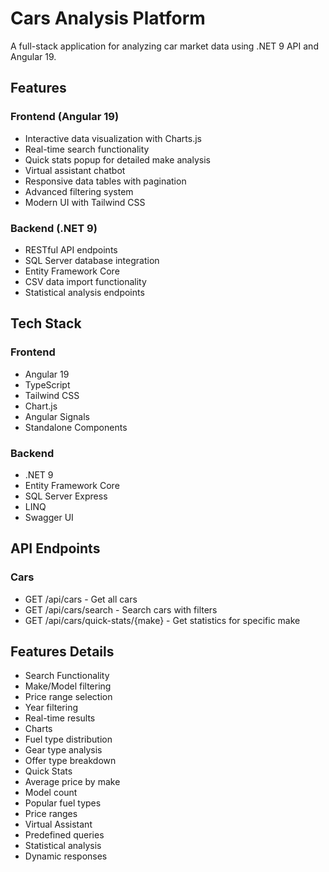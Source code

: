 # Cars Analysis Platform

A full-stack application for analyzing car market data using .NET 9 API and Angular 19.

## Features

### Frontend (Angular 19)
- Interactive data visualization with Charts.js
- Real-time search functionality
- Quick stats popup for detailed make analysis
- Virtual assistant chatbot
- Responsive data tables with pagination
- Advanced filtering system
- Modern UI with Tailwind CSS

### Backend (.NET 9)
- RESTful API endpoints
- SQL Server database integration
- Entity Framework Core
- CSV data import functionality
- Statistical analysis endpoints

## Tech Stack

### Frontend
- Angular 19
- TypeScript
- Tailwind CSS
- Chart.js
- Angular Signals
- Standalone Components

### Backend
- .NET 9
- Entity Framework Core
- SQL Server Express
- LINQ
- Swagger UI

## API Endpoints
### Cars
- GET /api/cars - Get all cars
- GET /api/cars/search - Search cars with filters
- GET /api/cars/quick-stats/{make} - Get statistics for specific make

## Features Details
- Search Functionality
- Make/Model filtering
- Price range selection
- Year filtering
- Real-time results
- Charts
- Fuel type distribution
- Gear type analysis
- Offer type breakdown
- Quick Stats
- Average price by make
- Model count
- Popular fuel types
- Price ranges
- Virtual Assistant
- Predefined queries
- Statistical analysis
- Dynamic responses
